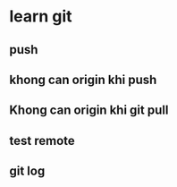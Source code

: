 # learn git

## push

## khong can origin khi push

## Khong can origin khi git pull

## test remote

## git log


